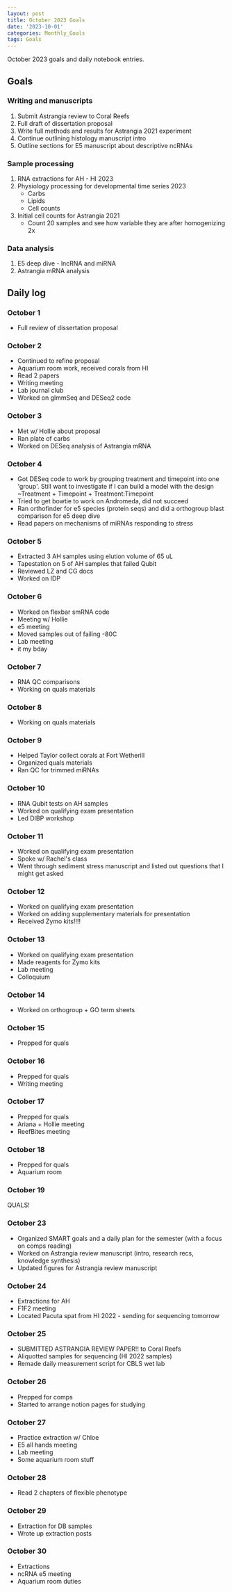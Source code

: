 ```yaml
---
layout: post
title: October 2023 Goals
date: '2023-10-01'
categories: Monthly_Goals
tags: Goals
---
```

October 2023 goals and daily notebook entries. 

## Goals  

### Writing and manuscripts 
              
1. Submit Astrangia review to Coral Reefs
2. Full draft of dissertation proposal
3. Write full methods and results for Astrangia 2021 experiment 
4. Continue outlining histology manuscript intro 
5. Outline sections for E5 manuscript about descriptive ncRNAs

### Sample processing

1. RNA extractions for AH - HI 2023
2. Physiology processing for developmental time series 2023
	- Carbs
	- Lipids
	- Cell counts 
3. Initial cell counts for Astrangia 2021
	- Count 20 samples and see how variable they are after homogenizing 2x

### Data analysis 
1. E5 deep dive - lncRNA and miRNA
2. Astrangia mRNA analysis 

## Daily log 

### October 1
- Full review of dissertation proposal

### October 2
- Continued to refine proposal 
- Aquarium room work, received corals from HI 
- Read 2 papers 
- Writing meeting 
- Lab journal club 
- Worked on glmmSeq and DESeq2 code 

### October 3 
- Met w/ Hollie about proposal 
- Ran plate of carbs 
- Worked on DESeq analysis of Astrangia mRNA 

### October 4
- Got DESeq code to work by grouping treatment and timepoint into one 'group'. Still want to investigate if I can build a model with the design ~Treatment + Timepoint + Treatment:Timepoint 
- Tried to get bowtie to work on Andromeda, did not succeed 
- Ran orthofinder for e5 species (protein seqs) and did a orthogroup blast comparison for e5 deep dive
- Read papers on mechanisms of miRNAs responding to stress

### October 5
- Extracted 3 AH samples using elution volume of 65 uL
- Tapestation on 5 of AH samples that failed Qubit 
- Reviewed LZ and CG docs 
- Worked on IDP

### October 6 
- Worked on flexbar smRNA code 
- Meeting w/ Hollie 
- e5 meeting
- Moved samples out of failing -80C
- Lab meeting 
- it my bday 

### October 7 
- RNA QC comparisons 
- Working on quals materials 

### October 8 
- Working on quals materials 

### October 9 
- Helped Taylor collect corals at Fort Wetherill 
- Organized quals materials
- Ran QC for trimmed miRNAs

### October 10 
- RNA Qubit tests on AH samples 
- Worked on qualifying exam presentation 
- Led DIBP workshop 

### October 11
- Worked on qualifying exam presentation 
- Spoke w/ Rachel's class 
- Went through sediment stress manuscript and listed out questions that I might get asked 

### October 12 
- Worked on qualifying exam presentation 
- Worked on adding supplementary materials for presentation 
- Received Zymo kits!!!! 

### October 13 
- Worked on qualifying exam presentation
- Made reagents for Zymo kits 
- Lab meeting 
- Colloquium 

### October 14 
- Worked on orthogroup + GO term sheets

### October 15
- Prepped for quals 

### October 16 
- Prepped for quals 
- Writing meeting 

### October 17
- Prepped for quals 
- Ariana + Hollie meeting 
- ReefBites meeting 

### October 18 
- Prepped for quals 
- Aquarium room 

### October 19 
QUALS!

### October 23
- Organized SMART goals and a daily plan for the semester (with a focus on comps reading)
- Worked on Astrangia review manuscript (intro, research recs, knowledge synthesis)
- Updated figures for Astrangia review manuscript 

### October 24 
- Extractions for AH 
- F1F2 meeting 
- Located Pacuta spat from HI 2022 - sending for sequencing tomorrow 

### October 25
- SUBMITTED ASTRANGIA REVIEW PAPER!! to Coral Reefs 
- Aliquotted samples for sequencing (HI 2022 samples)
- Remade daily measurement script for CBLS wet lab

### October 26
- Prepped for comps 
- Started to arrange notion pages for studying 

### October 27 
- Practice extraction w/ Chloe 
- E5 all hands meeting 
- Lab meeting 
- Some aquarium room stuff

### October 28 
- Read 2 chapters of flexible phenotype

### October 29 
- Extraction for DB samples 
- Wrote up extraction posts

### October 30 
- Extractions
- ncRNA e5 meeting 
- Aquarium room duties 